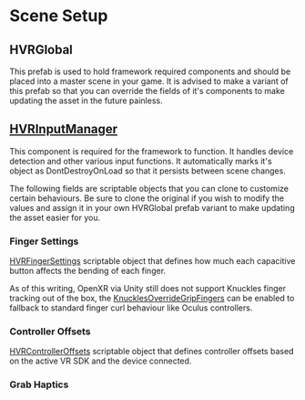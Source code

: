 # Scene Setup

## HVRGlobal

This prefab is used to hold framework required components and should be placed into a master scene in your game. It is advised to make a variant of this prefab so that you can override the fields of it's components to make updating the asset in the future painless.

## [HVRInputManager](xref:HurricaneVR.Framework.ControllerInput.HVRInputManager)

This component is required for the framework to function. It handles device detection and other various input functions. It automatically marks it's object as DontDestroyOnLoad so that it persists between scene changes.

The following fields are scriptable objects that you can clone to customize certain behaviours. Be sure to clone the original if you wish to modify the values and assign it in your own HVRGlobal prefab variant to make updating the asset easier for you.

### Finger Settings

[HVRFingerSettings](xref:HurricaneVR.Framework.Shared.HVRFingerSettings) scriptable object that defines how much each capacitive button affects the bending of each finger.

As of this writing, OpenXR via Unity still does not support Knuckles finger tracking out of the box, the  [KnucklesOverrideGripFingers](xref:HurricaneVR.Framework.Shared.HVRFingerSettings.KnucklesOverrideGripFingers)  can be enabled to fallback to standard finger curl behaviour like Oculus controllers.

### Controller Offsets

[HVRControllerOffsets](xref:HurricaneVR.Framework.Components.HVRControllerOffsets) scriptable object that defines controller offsets based on the active VR SDK and the device connected. 

### Grab Haptics
